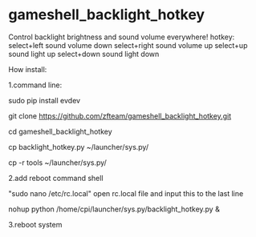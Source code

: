 # gameshell_backlight_hotkey

Control backlight brightness and sound volume everywhere!
hotkey:
select+left sound volume down
select+right sound volume up
select+up sound light up
select+down sound light down


How install:

1.command line:

sudo pip install evdev

git clone https://github.com/zfteam/gameshell_backlight_hotkey.git

cd gameshell_backlight_hotkey

cp backlight_hotkey.py ~/launcher/sys.py/

cp -r tools ~/launcher/sys.py/


2.add reboot command shell

"sudo nano /etc/rc.local" open rc.local file and input this to the last line

nohup python /home/cpi/launcher/sys.py/backlight_hotkey.py &


3.reboot system
